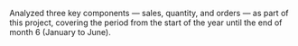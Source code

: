 Analyzed three key components — sales, quantity, and orders — as part of this project, covering the period from the start of the year until the end of month 6 (January to June).

